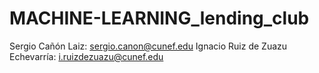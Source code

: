 # MACHINE-LEARNING_lending_club


Sergio Cañón Laiz: sergio.canon@cunef.edu
Ignacio Ruiz de Zuazu Echevarría: i.ruizdezuazu@cunef.edu
